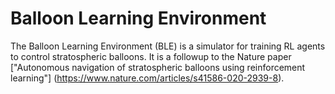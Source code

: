 # Balloon Learning Environment

The Balloon Learning Environment (BLE) is a simulator for training RL agents
to control stratospheric balloons. It is a followup to the Nature paper
["Autonomous navigation of stratospheric balloons using reinforcement learning"]
(https://www.nature.com/articles/s41586-020-2939-8).

